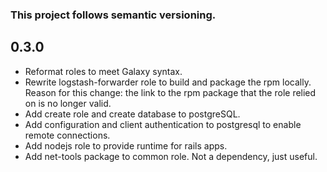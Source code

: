 <title>Changelog</title>
<h3>This project follows semantic versioning.</h3>

<h2>0.3.0</h2>
<ul>
	<li>Reformat roles to meet Galaxy syntax.</li>
	<li>Rewrite logstash-forwarder role to build and package the rpm locally.  Reason for this change: the link to the rpm package that the role relied on is no longer valid.</li>
	<li>Add create role and create database to postgreSQL.</li>
	<li>Add configuration and client authentication to postgresql to enable remote connections.</li>
	<li>Add nodejs role to provide runtime for rails apps.</li>
	<li>Add net-tools package to common role.  Not a dependency, just useful.</li>
</ul>